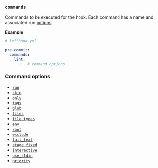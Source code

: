 ### `commands`

Commands to be executed for the hook. Each command has a name and associated run [options](#command).

**Example**

```yml
# lefthook.yml

pre-commit:
  commands:
    lint:
      ... # command options
```

### Command options

- [`run`](./run.md)
- [`skip`](./skip.md)
- [`only`](./only.md)
- [`tags`](./tags.md)
- [`glob`](./glob.md)
- [`files`](./files.md)
- [`file_types`](./file_types.md)
- [`env`](./env.md)
- [`root`](./root.md)
- [`exclude`](./exclude.md)
- [`fail_text`](./fail_text.md)
- [`stage_fixed`](./stage_fixed.md)
- [`interactive`](./interactive.md)
- [`use_stdin`](./use_stdin.md)
- [`priority`](./priority.md)
